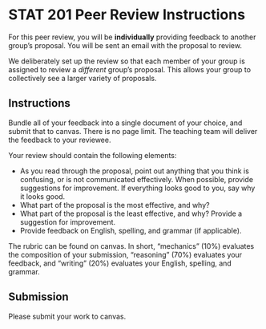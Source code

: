 STAT 201 Peer Review Instructions
================

For this peer review, you will be **individually** providing feedback to
another group’s proposal. You will be sent an email with the proposal to
review.

We deliberately set up the review so that each member of your group is
assigned to review a *different* group’s proposal. This allows your
group to collectively see a larger variety of proposals.

## Instructions

Bundle all of your feedback into a single document of your choice, and
submit that to canvas. There is no page limit. The teaching team will
deliver the feedback to your reviewee.

Your review should contain the following elements:

  - As you read through the proposal, point out anything that you think
    is confusing, or is not communicated effectively. When possible,
    provide suggestions for improvement. If everything looks good to
    you, say why it looks good.
  - What part of the proposal is the most effective, and why?
  - What part of the proposal is the least effective, and why? Provide a
    suggestion for improvement.
  - Provide feedback on English, spelling, and grammar (if applicable).

The rubric can be found on canvas. In short, “mechanics” (10%) evaluates
the composition of your submission, “reasoning” (70%) evaluates your
feedback, and “writing” (20%) evaluates your English, spelling, and
grammar.

## Submission

Please submit your work to canvas.
